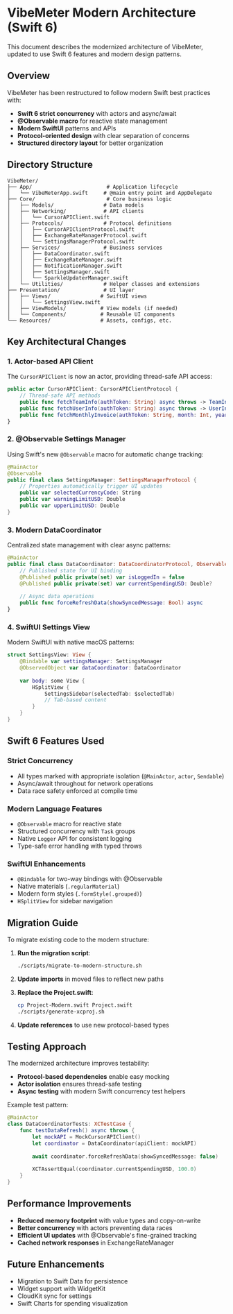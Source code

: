 # VibeMeter Modern Architecture (Swift 6)

This document describes the modernized architecture of VibeMeter, updated to use Swift 6 features and modern design patterns.

## Overview

VibeMeter has been restructured to follow modern Swift best practices with:
- **Swift 6 strict concurrency** with actors and async/await
- **@Observable macro** for reactive state management
- **Modern SwiftUI** patterns and APIs
- **Protocol-oriented design** with clear separation of concerns
- **Structured directory layout** for better organization

## Directory Structure

```
VibeMeter/
├── App/                        # Application lifecycle
│   └── VibeMeterApp.swift     # @main entry point and AppDelegate
├── Core/                       # Core business logic
│   ├── Models/                # Data models
│   ├── Networking/            # API clients
│   │   └── CursorAPIClient.swift
│   ├── Protocols/             # Protocol definitions
│   │   ├── CursorAPIClientProtocol.swift
│   │   ├── ExchangeRateManagerProtocol.swift
│   │   └── SettingsManagerProtocol.swift
│   ├── Services/              # Business services
│   │   ├── DataCoordinator.swift
│   │   ├── ExchangeRateManager.swift
│   │   ├── NotificationManager.swift
│   │   ├── SettingsManager.swift
│   │   └── SparkleUpdaterManager.swift
│   └── Utilities/             # Helper classes and extensions
├── Presentation/              # UI layer
│   ├── Views/                # SwiftUI views
│   │   └── SettingsView.swift
│   ├── ViewModels/           # View models (if needed)
│   └── Components/           # Reusable UI components
└── Resources/                # Assets, configs, etc.
```

## Key Architectural Changes

### 1. Actor-based API Client

The `CursorAPIClient` is now an actor, providing thread-safe API access:

```swift
public actor CursorAPIClient: CursorAPIClientProtocol {
    // Thread-safe API methods
    public func fetchTeamInfo(authToken: String) async throws -> TeamInfo
    public func fetchUserInfo(authToken: String) async throws -> UserInfo
    public func fetchMonthlyInvoice(authToken: String, month: Int, year: Int) async throws -> MonthlyInvoice
}
```

### 2. @Observable Settings Manager

Using Swift's new `@Observable` macro for automatic change tracking:

```swift
@MainActor
@Observable
public final class SettingsManager: SettingsManagerProtocol {
    // Properties automatically trigger UI updates
    public var selectedCurrencyCode: String
    public var warningLimitUSD: Double
    public var upperLimitUSD: Double
}
```

### 3. Modern DataCoordinator

Centralized state management with clear async patterns:

```swift
@MainActor
public final class DataCoordinator: DataCoordinatorProtocol, ObservableObject {
    // Published state for UI binding
    @Published public private(set) var isLoggedIn = false
    @Published public private(set) var currentSpendingUSD: Double?
    
    // Async data operations
    public func forceRefreshData(showSyncedMessage: Bool) async
}
```

### 4. SwiftUI Settings View

Modern SwiftUI with native macOS patterns:

```swift
struct SettingsView: View {
    @Bindable var settingsManager: SettingsManager
    @ObservedObject var dataCoordinator: DataCoordinator
    
    var body: some View {
        HSplitView {
            SettingsSidebar(selectedTab: $selectedTab)
            // Tab-based content
        }
    }
}
```

## Swift 6 Features Used

### Strict Concurrency
- All types marked with appropriate isolation (`@MainActor`, `actor`, `Sendable`)
- Async/await throughout for network operations
- Data race safety enforced at compile time

### Modern Language Features
- `@Observable` macro for reactive state
- Structured concurrency with `Task` groups
- Native `Logger` API for consistent logging
- Type-safe error handling with typed throws

### SwiftUI Enhancements
- `@Bindable` for two-way bindings with @Observable
- Native materials (`.regularMaterial`)
- Modern form styles (`.formStyle(.grouped)`)
- `HSplitView` for sidebar navigation

## Migration Guide

To migrate existing code to the modern structure:

1. **Run the migration script**:
   ```bash
   ./scripts/migrate-to-modern-structure.sh
   ```

2. **Update imports** in moved files to reflect new paths

3. **Replace the Project.swift**:
   ```bash
   cp Project-Modern.swift Project.swift
   ./scripts/generate-xcproj.sh
   ```

4. **Update references** to use new protocol-based types

## Testing Approach

The modernized architecture improves testability:

- **Protocol-based dependencies** enable easy mocking
- **Actor isolation** ensures thread-safe testing
- **Async testing** with modern Swift concurrency test helpers

Example test pattern:
```swift
@MainActor
class DataCoordinatorTests: XCTestCase {
    func testDataRefresh() async throws {
        let mockAPI = MockCursorAPIClient()
        let coordinator = DataCoordinator(apiClient: mockAPI)
        
        await coordinator.forceRefreshData(showSyncedMessage: false)
        
        XCTAssertEqual(coordinator.currentSpendingUSD, 100.0)
    }
}
```

## Performance Improvements

- **Reduced memory footprint** with value types and copy-on-write
- **Better concurrency** with actors preventing data races
- **Efficient UI updates** with @Observable's fine-grained tracking
- **Cached network responses** in ExchangeRateManager

## Future Enhancements

- Migration to Swift Data for persistence
- Widget support with WidgetKit
- CloudKit sync for settings
- Swift Charts for spending visualization